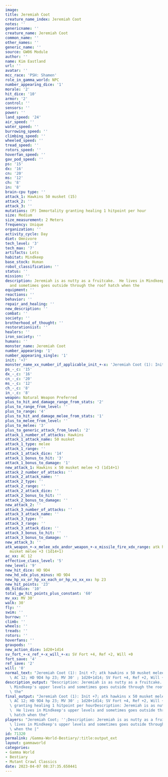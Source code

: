 ```yaml
---
image: 
title: Jeremiah Coot
creature_name_index: Jeremiah Coot
notes: ''
genericname: ''
creature_name: Jeremiah Coot
common_name: ''
other_names: ''
generic_name: ''
source: GW06 Module
author: ''
name: Kim Eastland
url: ''
avatar: ''
mcc_race: 'PSH: Shamen'
role_in_gamma_world: NPC
number_appearing_dice: '1'
morale: '2'
hit_dice: '10'
armor: '2'
control: ''
sensors: ''
power: ''
land_speed: '24'
air_speed: ''
water_speed: ''
burrowing_speed: ''
climbing_speed: ''
wheeled_speed: ''
tread_speed: ''
rotors_speed: ''
hoverfan_speed: ''
gav_pod_speed: ''
ps: '15'
dx: '16'
cn: '20'
ms: '12'
ch: '8'
in: '8'
brain-cpu type: ''
attack_1: Hawkins 50 musket (15)
attack_2: ''
attack_3: ''
mutations: (P) Immortality granting healing 1 hitpoint per hour
size: Medium
size_measurement: 2 Meters
frequency: Unique
organization: ''
activity_cycle: Day
diet: Omnivore
tech_level: '3'
tech_max: '7'
artifacts: Lots
habitat: Mindkeep
base_stock: Human
robot_classification: ''
status: ''
mission: ''
description: Jeremiah is as nutty as a fruitcake.  He lives in Mindkeep's upper levels
  and sometimes goes outside through the roof hatch when the
equipment: ''
reactions: ''
behavior: ''
repair_and_healing: ''
new_description: ''
combat: ''
society: ''
brotherhood_of_thought: ''
restorationsist: ''
healers: ''
iron_society: ''
humans: ''
monster_name: Jeremiah Coot
number_appearing: '1'
number_appearing_single: '1'
init: '+7'
monster_name_xx_number_if_applicable_init_+-x: 'Jeremiah Coot (1): Init +7'
ps_-_c: '15'
dx_-_c: '16'
cn_-_c: '20'
ms_-_c: '12'
ch_-_c: '8'
in_-_c: '8'
weapon: Natural Weapon Preferred
plus_to_hit_and_damage_range_from_stats: '2'
plus_to_range_from_level: ''
plus_to_range: '4'
plus_to_hit_and_damage_melee_from_stats: '1'
plus_to_melee_from_level: ''
plus_to_melee: '3'
plus_to_generic_attack_from_level: '2'
attack_1_number_of_attacks: Hawkins
attack_1_attack_name: 50 musket
attack_1_type: melee
attack_1_range: ''
attack_1_attack_dice: '14'
attack_1_bonus_to_hit: '3'
attack_1_bonus_to_damage: '1'
new_attack_1: Hawkins x 50 musket melee +3 (1d14+1)
attack_2_number_of_attacks: ''
attack_2_attack_name: ''
attack_2_type: ''
attack_2_range: ''
attack_2_attack_dice: ''
attack_2_bonus_to_hit: ''
attack_2_bonus_to_damage: ''
new_attack_2: ''
attack_3_number_of_attacks: ''
attack_3_attack_name: ''
attack_3_type: ''
attack_3_range: ''
attack_3_attack_dice: ''
attack_3_bonus_to_hit: ''
attack_3_bonus_to_damage: ''
new_attack_3: ''
atk_weapon_+-x_melee_xdx_andor_weapon_+-x_missile_fire_xdx_range: atk hawkins x 50
  musket melee +3 (1d14+1)
ac_xx: AC 12
effective_class_level: '5'
new_level: '9'
new_hit_dice: HD 9D4
new_hd_xdx_plus_minus: HD 9D4
new_hp_xx_or_hp_xx_each_or_hp_xx_xx_xx: hp 23
new_hit_points: '23'
d6_hitdice: '10'
total_gw_hit_points_plus_constant: '60'
mv_xx: MV 30'
walk: 30'
fly: ''
swim: ''
burrow: ''
climb: ''
wheels: ''
treads: ''
rotors: ''
hoverfans: ''
gravpods: ''
new_action_dice: 1d20+1d14
sv_fort_+-x_ref_+-x_will_+-x: SV Fort +4, Ref +2, Will +0
fort_save: '4'
ref_save: '2'
will: '0'
normal_text: "Jeremiah Coot (1): Init +7; atk hawkins x 50 musket melee +3 (1d14+1);\
  \ AC 12; HD 9D4 hp 23; MV 30' ; 1d20+1d14; SV Fort +4, Ref +2, Will +0"
description_output: "Description: Jeremiah is as nutty as a fruitcake.  He lives in\
  \ Mindkeep's upper levels and sometimes goes outside through the roof hatch when\
  \ the"
final_output: "Jeremiah Coot (1): Init +7; atk hawkins x 50 musket melee +3 (1d14+1);\
  \ AC 12; HD 9D4 hp 23; MV 30' ; 1d20+1d14; SV Fort +4, Ref +2, Will +0(P) Immortality\
  \ granting healing 1 hitpoint per hourDescription: Jeremiah is as nutty as a fruitcake.\
  \  He lives in Mindkeep's upper levels and sometimes goes outside through the roof\
  \ hatch when the"
players: "Jeremiah Coot; '';Description: Jeremiah is as nutty as a fruitcake.  He\
  \ lives in Mindkeep's upper levels and sometimes goes outside through the roof hatch\
  \ when the |"
id: 71320
permalink: /Gamma-World-Bestiary/:title:output_ext
layout: gammaworld
categories:
- Gamma World
- Bestiary
- Mutant Crawl Classics
date: 2023-04-07 08:37:35.650441
---
```

